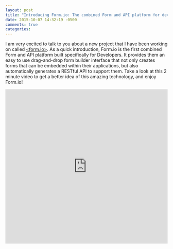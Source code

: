 ```yaml
---
layout: post
title: "Introducing Form.io: The combined Form and API platform for developers."
date: 2015-10-07 14:32:19 -0500
comments: true
categories: 
---
```

I am very excited to talk to you about a new project that I have been working on called <a target="_blank" href="https://form.io">&lt;form.io&gt;</a>. As a quick introduction, Form.io is the first combined Form and API platform built specifically for Developers. It provides them an easy to use drag-and-drop form builder interface that not only creates forms that can be embedded within their applications, but also automatically generates a RESTful API to support them. Take a look at this 2 minute video to get a better idea of this amazing technology, and enjoy Form.io!

<iframe width="100%" height="480" src="https://www.youtube.com/embed/hrggvEniXFI?rel=0&amp;showinfo=0" frameborder="0" allowfullscreen></iframe>